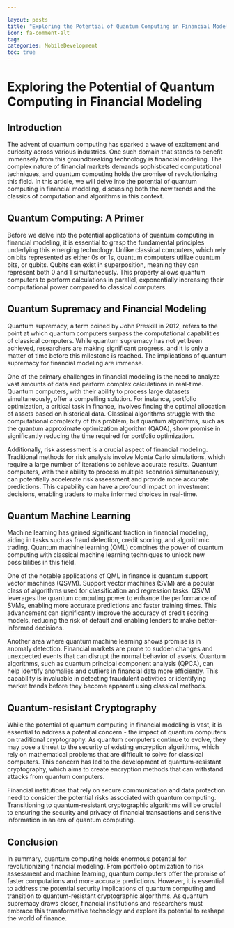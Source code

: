 ```yaml
---

layout: posts
title: "Exploring the Potential of Quantum Computing in Financial Modeling"
icon: fa-comment-alt
tag:      
categories: MobileDevelopment
toc: true
---
```




# Exploring the Potential of Quantum Computing in Financial Modeling

## Introduction

The advent of quantum computing has sparked a wave of excitement and curiosity across various industries. One such domain that stands to benefit immensely from this groundbreaking technology is financial modeling. The complex nature of financial markets demands sophisticated computational techniques, and quantum computing holds the promise of revolutionizing this field. In this article, we will delve into the potential of quantum computing in financial modeling, discussing both the new trends and the classics of computation and algorithms in this context.

## Quantum Computing: A Primer

Before we delve into the potential applications of quantum computing in financial modeling, it is essential to grasp the fundamental principles underlying this emerging technology. Unlike classical computers, which rely on bits represented as either 0s or 1s, quantum computers utilize quantum bits, or qubits. Qubits can exist in superposition, meaning they can represent both 0 and 1 simultaneously. This property allows quantum computers to perform calculations in parallel, exponentially increasing their computational power compared to classical computers.

## Quantum Supremacy and Financial Modeling

Quantum supremacy, a term coined by John Preskill in 2012, refers to the point at which quantum computers surpass the computational capabilities of classical computers. While quantum supremacy has not yet been achieved, researchers are making significant progress, and it is only a matter of time before this milestone is reached. The implications of quantum supremacy for financial modeling are immense.

One of the primary challenges in financial modeling is the need to analyze vast amounts of data and perform complex calculations in real-time. Quantum computers, with their ability to process large datasets simultaneously, offer a compelling solution. For instance, portfolio optimization, a critical task in finance, involves finding the optimal allocation of assets based on historical data. Classical algorithms struggle with the computational complexity of this problem, but quantum algorithms, such as the quantum approximate optimization algorithm (QAOA), show promise in significantly reducing the time required for portfolio optimization.

Additionally, risk assessment is a crucial aspect of financial modeling. Traditional methods for risk analysis involve Monte Carlo simulations, which require a large number of iterations to achieve accurate results. Quantum computers, with their ability to process multiple scenarios simultaneously, can potentially accelerate risk assessment and provide more accurate predictions. This capability can have a profound impact on investment decisions, enabling traders to make informed choices in real-time.

## Quantum Machine Learning

Machine learning has gained significant traction in financial modeling, aiding in tasks such as fraud detection, credit scoring, and algorithmic trading. Quantum machine learning (QML) combines the power of quantum computing with classical machine learning techniques to unlock new possibilities in this field.

One of the notable applications of QML in finance is quantum support vector machines (QSVM). Support vector machines (SVM) are a popular class of algorithms used for classification and regression tasks. QSVM leverages the quantum computing power to enhance the performance of SVMs, enabling more accurate predictions and faster training times. This advancement can significantly improve the accuracy of credit scoring models, reducing the risk of default and enabling lenders to make better-informed decisions.

Another area where quantum machine learning shows promise is in anomaly detection. Financial markets are prone to sudden changes and unexpected events that can disrupt the normal behavior of assets. Quantum algorithms, such as quantum principal component analysis (QPCA), can help identify anomalies and outliers in financial data more efficiently. This capability is invaluable in detecting fraudulent activities or identifying market trends before they become apparent using classical methods.

## Quantum-resistant Cryptography

While the potential of quantum computing in financial modeling is vast, it is essential to address a potential concern - the impact of quantum computers on traditional cryptography. As quantum computers continue to evolve, they may pose a threat to the security of existing encryption algorithms, which rely on mathematical problems that are difficult to solve for classical computers. This concern has led to the development of quantum-resistant cryptography, which aims to create encryption methods that can withstand attacks from quantum computers.

Financial institutions that rely on secure communication and data protection need to consider the potential risks associated with quantum computing. Transitioning to quantum-resistant cryptographic algorithms will be crucial to ensuring the security and privacy of financial transactions and sensitive information in an era of quantum computing.

## Conclusion

In summary, quantum computing holds enormous potential for revolutionizing financial modeling. From portfolio optimization to risk assessment and machine learning, quantum computers offer the promise of faster computations and more accurate predictions. However, it is essential to address the potential security implications of quantum computing and transition to quantum-resistant cryptographic algorithms. As quantum supremacy draws closer, financial institutions and researchers must embrace this transformative technology and explore its potential to reshape the world of finance.